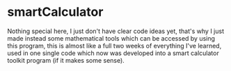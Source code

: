 # smartCalculator
Nothing special here, I just don't have clear code ideas yet, that's why I just made instead some mathematical tools which can be accessed by using this program, this is almost like a full two weeks of everything I've learned, used in one single code which now was developed into a smart calculator toolkit program (if it makes some sense).

